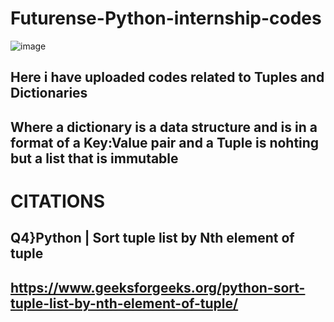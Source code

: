 # Futurense-Python-internship-codes
![image](https://github.com/Akansha-S1/Futurense-Python-internship-codes/assets/115874218/b86ca315-8214-4a53-b669-cd267455846d)



## Here i have uploaded codes related to Tuples and Dictionaries
## Where a dictionary is a data structure and is in a format of a Key:Value pair and a Tuple is nohting but a list that is immutable


# CITATIONS
## Q4}Python | Sort tuple list by Nth element of tuple

## https://www.geeksforgeeks.org/python-sort-tuple-list-by-nth-element-of-tuple/
